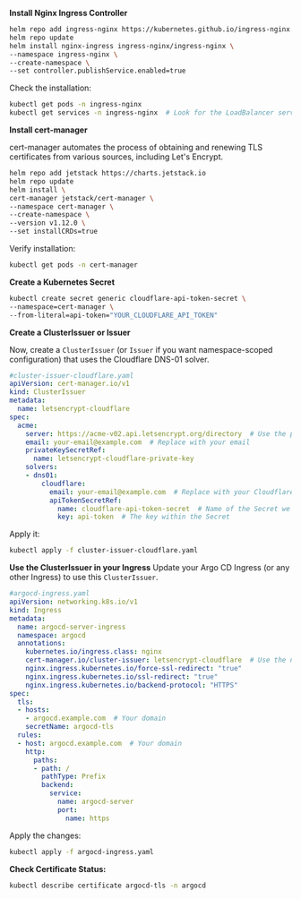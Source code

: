 **Install Nginx Ingress Controller**

```bash
helm repo add ingress-nginx https://kubernetes.github.io/ingress-nginx
helm repo update
helm install nginx-ingress ingress-nginx/ingress-nginx \
--namespace ingress-nginx \
--create-namespace \
--set controller.publishService.enabled=true
```

Check the installation:

```bash
kubectl get pods -n ingress-nginx
kubectl get services -n ingress-nginx  # Look for the LoadBalancer service
```

**Install cert-manager**

cert-manager automates the process of obtaining and renewing TLS certificates from various sources, including Let's Encrypt.

```bash
helm repo add jetstack https://charts.jetstack.io
helm repo update
helm install \
cert-manager jetstack/cert-manager \
--namespace cert-manager \
--create-namespace \
--version v1.12.0 \
--set installCRDs=true
```

Verify installation:

```bash
kubectl get pods -n cert-manager
```

**Create a Kubernetes Secret**

```bash
kubectl create secret generic cloudflare-api-token-secret \
--namespace=cert-manager \
--from-literal=api-token="YOUR_CLOUDFLARE_API_TOKEN"
```

**Create a ClusterIssuer or Issuer**

Now, create a `ClusterIssuer` (or `Issuer` if you want namespace-scoped configuration) that uses the Cloudflare DNS-01 solver.

```yaml
#cluster-issuer-cloudflare.yaml
apiVersion: cert-manager.io/v1
kind: ClusterIssuer
metadata:
  name: letsencrypt-cloudflare
spec:
  acme:
    server: https://acme-v02.api.letsencrypt.org/directory  # Use the production server
    email: your-email@example.com  # Replace with your email
    privateKeySecretRef:
      name: letsencrypt-cloudflare-private-key
    solvers:
    - dns01:
        cloudflare:
          email: your-email@example.com  # Replace with your Cloudflare account email
          apiTokenSecretRef:
            name: cloudflare-api-token-secret  # Name of the Secret we created
            key: api-token  # The key within the Secret
```

Apply it:

```bash
kubectl apply -f cluster-issuer-cloudflare.yaml
```

**Use the ClusterIssuer in your Ingress**
Update your Argo CD Ingress (or any other Ingress) to use this `ClusterIssuer`.

```yaml
#argocd-ingress.yaml
apiVersion: networking.k8s.io/v1
kind: Ingress
metadata:
  name: argocd-server-ingress
  namespace: argocd
  annotations:
    kubernetes.io/ingress.class: nginx
    cert-manager.io/cluster-issuer: letsencrypt-cloudflare  # Use the new ClusterIssuer
    nginx.ingress.kubernetes.io/force-ssl-redirect: "true"
    nginx.ingress.kubernetes.io/ssl-redirect: "true"
    nginx.ingress.kubernetes.io/backend-protocol: "HTTPS"
spec:
  tls:
  - hosts:
    - argocd.example.com  # Your domain
    secretName: argocd-tls
  rules:
  - host: argocd.example.com  # Your domain
    http:
      paths:
      - path: /
        pathType: Prefix
        backend:
          service:
            name: argocd-server
            port:
              name: https
```

Apply the changes:

```bash
kubectl apply -f argocd-ingress.yaml
```

**Check Certificate Status:**


```bash
kubectl describe certificate argocd-tls -n argocd
```
